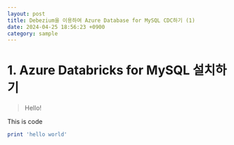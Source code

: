 ```yaml
---
layout: post
title: Debezium을 이용하여 Azure Database for MySQL CDC하기 (1)
date: 2024-04-25 18:56:23 +0900
category: sample
---
```


# 1. Azure Databricks for MySQL 설치하기
> Hello!

This is code
```ruby
print 'hello world'
```